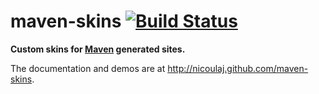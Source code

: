 maven-skins [![Build Status](https://buildhive.cloudbees.com/job/nicoulaj/job/maven-skins/badge/icon)](https://buildhive.cloudbees.com/job/nicoulaj/job/maven-skins/)
===========

**Custom skins for [Maven](http://maven.apache.org) generated sites.**

The documentation and demos are at <http://nicoulaj.github.com/maven-skins>.
